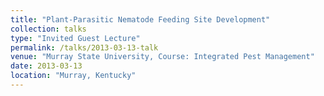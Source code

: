 ```yaml
---
title: "Plant-Parasitic Nematode Feeding Site Development"
collection: talks
type: "Invited Guest Lecture"
permalink: /talks/2013-03-13-talk
venue: "Murray State University, Course: Integrated Pest Management"
date: 2013-03-13
location: "Murray, Kentucky"
---
```


